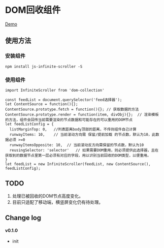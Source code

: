 # DOM回收组件  
[Demo](https://nowheretorun.github.io/DOMCollection/dist/demo/)
## 使用方法  
### 安装组件  
```
npm install js-infinite-scroller -S
```
### 使用组件  
```
import InfiniteScroller from 'dom-collection'

const feedList = document.querySelector('feed选择器');
let ContentSource = function(){};
ContentSource.prototype.fetch = function(){}; // 获取数据的方法
ContentSource.prototype.render = function(item, divObj){};  // 渲染模板的方法，组件会回传当前需要渲染的节点数据和可能存在的可以重用的DOM节点
let feedListConfig = {
  listMarginTop: 0,   //列表距离body顶部的距离，不传则组件自己计算
  runwayItems: 10,    // 当前滚动方向需 保留/提前加载 的节点数，默认为10，此数据必须 >=0
  runwayItemsOpposite: 10,  // 当前滚动反方向需保留的节点数，默认为10
  reusingSelector: 'selector'   // 如果需要DOM重用，则必须提供此选择器，且在获取到的数据节点里第一层必须有对应的字段，用以识别当前回收的DOM类型，以便重用。
}
let feedList = new InfiniteScroller(feedList, new ContentSource(), feedListConfig);
```  

## TODO
1. 处理已被回收的DOM节点高度变化。
2. 目前只适配了移动端，横竖屏变化仍有待处理。

## Change log
#### v0.1.0  
* init